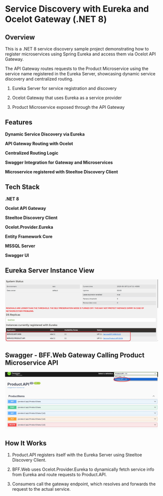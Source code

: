 # Service Discovery with Eureka and Ocelot Gateway (.NET 8)

## Overview
This is a .NET 8 service discovery sample project demonstrating how to register microservices using Spring Eureka and access them via Ocelot API Gateway.

The API Gateway routes requests to the Product Microservice using the service name registered in the Eureka Server, showcasing dynamic service discovery and centralized routing.

1. Eureka Server for service registration and discovery

2. Ocelot Gateway that uses Eureka as a service provider

3. Product Microservice exposed through the API Gateway

## Features
**Dynamic Service Discovery via Eureka**

**API Gateway Routing with Ocelot**

**Centralized Routing Logic**

**Swagger Integration for Gateway and Microservices**

**Microservice registered with Steeltoe Discovery Client**

## Tech Stack
**.NET 8**

**Ocelot API Gateway**

**Steeltoe Discovery Client**

**Ocelot.Provider.Eureka**

**Entity Framework Core**

**MSSQL Server**

**Swagger UI**

## Eureka Server Instance View
![My Screenshot](BFF.Web/Image/Eureka_Service_Registered.jpg)

## Swagger - BFF.Web Gateway Calling Product Microservice API
![My Screenshot](BFF.Web/Image/Ocelot_API_Gateway.jpg)

## How It Works
1. Product.API registers itself with the Eureka Server using Steeltoe Discovery Client.

2. BFF.Web uses Ocelot.Provider.Eureka to dynamically fetch service info from Eureka and route requests to Product.API.

3. Consumers call the gateway endpoint, which resolves and forwards the request to the actual service.
